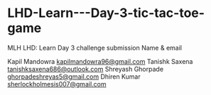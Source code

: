 # LHD-Learn---Day-3-tic-tac-toe-game
MLH LHD: Learn Day 3 challenge submission
Name    & email

Kapil  Mandowra                            kapilmandowra96@gmail.com
Tanishk Saxena                              tanishksaxena686@outlook.com
Shreyash Ghorpade                       ghorpadeshreyas5@gmail.com
Dhiren Kumar                                  sherlockholmesis007@gmail.com
